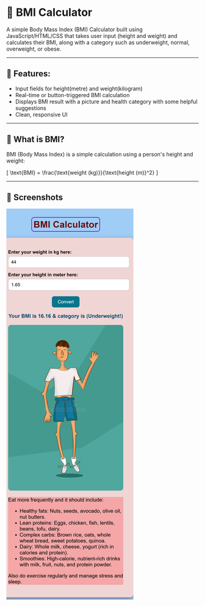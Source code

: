 # 🧮 BMI Calculator
A simple Body Mass Index (BMI) Calculator built using JavaScript/HTML/CSS that takes user input (height and weight) and calculates their BMI, along with a category such as underweight, normal, overweight, or obese.

---

## 🚀 Features:

- Input fields for height(metre) and weight(kilogram)
- Real-time or button-triggered BMI calculation
- Displays BMI result with a picture and health category with some helpful suggestions
- Clean, responsive UI

---


## 🧠 What is BMI?

BMI (Body Mass Index) is a simple calculation using a person's height and weight:

\[
\text{BMI} = \frac{\text{weight (kg)}}{\text{height (m)}^2}
\]

---

## 📸 Screenshots
![BMI Calculator Screenshot](images/bmi_image.png)